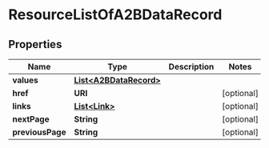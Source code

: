 

# ResourceListOfA2BDataRecord


## Properties

Name | Type | Description | Notes
------------ | ------------- | ------------- | -------------
**values** | [**List&lt;A2BDataRecord&gt;**](A2BDataRecord.md) |  | 
**href** | **URI** |  |  [optional]
**links** | [**List&lt;Link&gt;**](Link.md) |  |  [optional]
**nextPage** | **String** |  |  [optional]
**previousPage** | **String** |  |  [optional]



